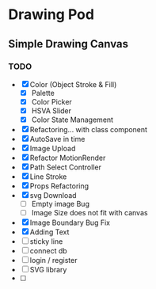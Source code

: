 # Drawing Pod

## Simple Drawing Canvas

### TODO 
- [x] Color (Object Stroke & Fill)
  - [x] Palette
  - [x] Color Picker
  - [x] HSVA Slider
  - [x] Color State Management
- [x] Refactoring... with class component
- [x] AutoSave in time
- [x] Image Upload
- [x] Refactor MotionRender
- [x] Path Select Controller
- [x] Line Stroke
- [x] Props Refactoring
- [x] svg Download 
  - [ ] Empty image Bug
  - [ ] Image Size does not fit with canvas
- [x] Image Boundary Bug Fix
- [x] Adding Text
- [ ] sticky line
- [ ] connect db
- [ ] login / register
- [ ] SVG library
- [ ]